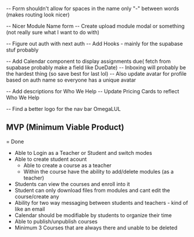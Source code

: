 <!-- -- Add a module component for course details page -->

<!-- -- Re-design the left side bar nav on course details -->

<!-- -- Update buttons for course details -->

<!-- -- Add a landing page on /landing (maybe) -->

<!-- -- Implement createCourse modal -->

<!-- -- Implement mongoDB createCourse -->
<!-- -- Design the login page -->

<!-- Create Course:
id: ObjectID
courseName: Calc 101
subject: Math
description: lorem ipsums
published: True
term: "2023-2024" -->

<!-- -- Fetch DB Data for Dashboard -->
<!-- -- Update routing for the courses/[course-name] -->
<!-- -- Show default initial sample module as first module
-- Subsequent modules will be the DB ones

-- Use Supabase for the files - File structure something like below

-- modules -> courseName -> moduleName -> fileData -->

<!-- ---------------------------------TODO BELOW--------------------------------- -->

-- Form shouldn't allow for spaces in the name only "-" between words (makes routing look nicer)

-- Nicer Module Name form
-- Create upload module modal or something (not really sure what I want to do with)

-- Figure out auth with next auth
-- Add Hooks - mainly for the supabase stuf probably

-- Add Calendar component to display assignments due( fetch from supabase probably make a field like DueDate)
-- Inboxing will probably be the hardest thing (so save best for last lol)
-- Also update avatar for profile based on auth name so everyone has a unique avatar

-- Add descriptions for Who We Help
-- Update Pricing Cards to reflect Who We Help

-- Find a better logo for the nav bar OmegaLUL

<!--  #####################################################-->

## MVP (Minimum Viable Product)

<!--  --> = Done

- Able to Login as a Teacher or Student and switch modes
- Able to create student acount
  - Able to create a course as a teacher
  - Within the course have the ability to add/delete modules (as a teacher)
- Students can view the courses and enroll into it
- Student can only download files from modules and cant edit the course/create any
- Ability for two way messaging between students and teachers - kind of like an email
- Calendar should be modifiable by students to organize their time
- Able to publish/unpublish courses
- Minimum 3 Courses that are always there and unable to be deleted
